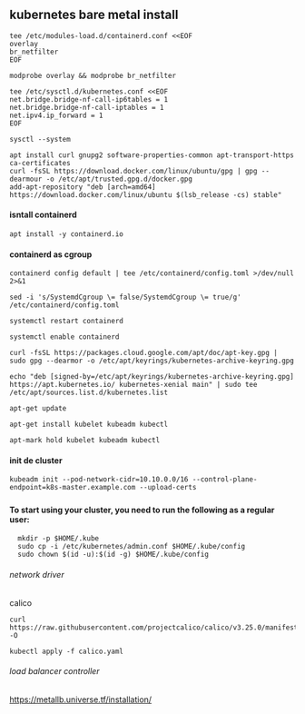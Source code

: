 ## kubernetes bare metal install
```
tee /etc/modules-load.d/containerd.conf <<EOF
overlay
br_netfilter
EOF
```

```
modprobe overlay && modprobe br_netfilter
```
```
tee /etc/sysctl.d/kubernetes.conf <<EOF
net.bridge.bridge-nf-call-ip6tables = 1
net.bridge.bridge-nf-call-iptables = 1
net.ipv4.ip_forward = 1
EOF
```
```
sysctl --system
```

```
apt install curl gnupg2 software-properties-common apt-transport-https ca-certificates
curl -fsSL https://download.docker.com/linux/ubuntu/gpg | gpg --dearmour -o /etc/apt/trusted.gpg.d/docker.gpg
add-apt-repository "deb [arch=amd64] https://download.docker.com/linux/ubuntu $(lsb_release -cs) stable"
```

####  isntall containerd
```
apt install -y containerd.io
```

#### containerd as cgroup
```
containerd config default | tee /etc/containerd/config.toml >/dev/null 2>&1

sed -i 's/SystemdCgroup \= false/SystemdCgroup \= true/g' /etc/containerd/config.toml

systemctl restart containerd

systemctl enable containerd

curl -fsSL https://packages.cloud.google.com/apt/doc/apt-key.gpg | sudo gpg --dearmor -o /etc/apt/keyrings/kubernetes-archive-keyring.gpg

echo "deb [signed-by=/etc/apt/keyrings/kubernetes-archive-keyring.gpg] https://apt.kubernetes.io/ kubernetes-xenial main" | sudo tee /etc/apt/sources.list.d/kubernetes.list

apt-get update

apt-get install kubelet kubeadm kubectl

apt-mark hold kubelet kubeadm kubectl

```
#### init de cluster
```
kubeadm init --pod-network-cidr=10.10.0.0/16 --control-plane-endpoint=k8s-master.example.com --upload-certs
```
#####

#### To start using your cluster, you need to run the following as a regular user:
```
  mkdir -p $HOME/.kube
  sudo cp -i /etc/kubernetes/admin.conf $HOME/.kube/config
  sudo chown $(id -u):$(id -g) $HOME/.kube/config
```
###### network driver
calico
```
curl https://raw.githubusercontent.com/projectcalico/calico/v3.25.0/manifests/calico.yaml -O

kubectl apply -f calico.yaml
```
###### load balancer controller

https://metallb.universe.tf/installation/
